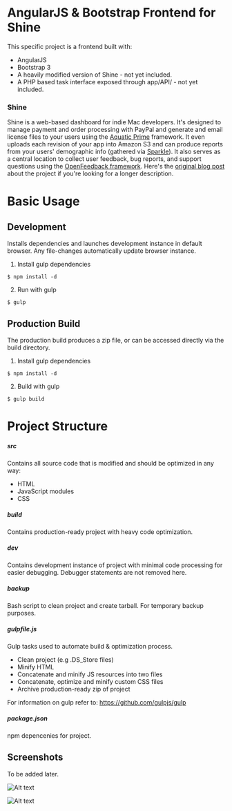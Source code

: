 # AngularJS & Bootstrap Frontend for Shine
This specific project is a frontend built with:
* AngularJS
* Bootstrap 3
* A heavily modified version of Shine - not yet included.
* A PHP based task interface exposed through app/API/ - not yet included.

### Shine
Shine is a web-based dashboard for indie Mac developers. It's designed to manage payment and order processing with PayPal and generate and email license files to your users using the [Aquatic Prime](http://www.aquaticmac.com/) framework. It even uploads each revision of your app into Amazon S3 and can produce reports from your users' demographic info (gathered via [Sparkle](http://sparkle.andymatuschak.org/)). It also serves as a central location to collect user feedback, bug reports, and support questions using the [OpenFeedback framework](http://github.com/tylerhall/OpenFeedback/tree/master).
Here's the [original blog post](http://clickontyler.com/blog/2009/08/shine-an-indie-mac-dashboard/) about the project if you're looking for a longer description.

# Basic Usage
## Development 
Installs dependencies and launches development instance in default browser. Any file-changes automatically update browser instance.

1. Install gulp dependencies

```
$ npm install -d
```
2. Run with gulp

```
$ gulp
```


## Production Build
The production build produces a zip file, or can be accessed directly via the build directory.

1. Install gulp dependencies

```
$ npm install -d
```
2. Build with gulp

```
$ gulp build
```


# Project Structure
##### src
Contains all source code that is modified and should be optimized in any way:
* HTML
* JavaScript modules
* CSS

##### build
Contains production-ready project with heavy code optimization.

##### dev
Contains development instance of project with minimal code processing for easier debugging. Debugger statements are not removed here.

##### backup
Bash script to clean project and create tarball. For temporary backup purposes.

##### gulpfile.js
Gulp tasks used to automate build & optimization process. 
* Clean project (e.g .DS_Store files)
* Minify HTML
* Concatenate and minify JS resources into two files
* Concatenate, optimize and minify custom CSS files
* Archive production-ready zip of project

For information on gulp refer to: https://github.com/gulpjs/gulp

##### package.json
npm depencenies for project.

Screenshots
-----------
To be added later.

![Alt text](https://raw.githubusercontent.com/tiagosiebler/Shine_AngJS_Version/master/screenshots/screen1.png "Main Interface")

![Alt text](https://raw.githubusercontent.com/tiagosiebler/Shine_AngJS_Version/master/screenshots/screen2.png "Versions Interface")
